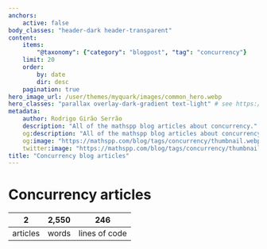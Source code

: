 ```yaml
---
anchors:
    active: false
body_classes: "header-dark header-transparent"
content:
    items:
        "@taxonomy": {"category": "blogpost", "tag": "concurrency"}
    limit: 20
    order:
        by: date
        dir: desc
    pagination: true
hero_image_url: /user/themes/myquark/images/common_hero.webp
hero_classes: "parallax overlay-dark-gradient text-light" # see https://demo.getgrav.org/blog-skeleton/blog/hero-classes
metadata:
    author: Rodrigo Girão Serrão
    description: "All of the mathspp blog articles about concurrency."
    og:description: "All of the mathspp blog articles about concurrency."
    og:image: "https://mathspp.com/blog/tags/concurrency/thumbnail.webp"
    twitter:image: "https://mathspp.com/blog/tags/concurrency/thumbnail.webp"
title: "Concurrency blog articles"
---
```


# Concurrency articles


<table class="stats-table">
    <thead>
        <tr>
            <th style="text-align: center;">2</th>
            <th style="text-align: center;">2,550</th>
            <th style="text-align: center;">246</th>
        </tr>
    </thead>
    <tbody>
        <tr>
            <td style="text-align: center;">articles</td>
            <td style="text-align: center;">words</td>
            <td style="text-align: center;">lines of code</td>
        </tr>
    </tbody>
</table>